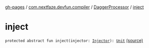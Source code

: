 [gh-pages](../../index.md) / [com.nextfaze.devfun.compiler](../index.md) / [DaggerProcessor](index.md) / [inject](./inject.md)

# inject

`protected abstract fun inject(injector: `[`Injector`](../-injector/index.md)`): `[`Unit`](https://kotlinlang.org/api/latest/jvm/stdlib/kotlin/-unit/index.html) [(source)](https://github.com/NextFaze/dev-fun/tree/master/devfun-compiler/src/main/java/com/nextfaze/devfun/compiler/Dagger.kt#L80)